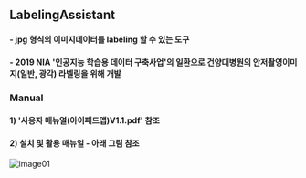 ## LabelingAssistant
#### - jpg 형식의 이미지데이터를 labeling 할 수 있는 도구
#### - 2019 NIA '인공지능 학습용 데이터 구축사업'의 일환으로 건양대병원의 안저촬영이미지(일반, 광각) 라벨링을 위해 개발


### Manual
#### 1) '사용자 매뉴얼(아이패드앱)V1.1.pdf' 참조
#### 2) 설치 및 활용 매뉴얼 - 아래 그림 참조

![image01](https://user-images.githubusercontent.com/6430781/70411275-1734b180-1a95-11ea-8974-aa6a1dfdaac3.png)

